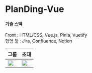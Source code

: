 # PlanDing-Vue

#### 기술 스택
Front : HTML/CSS, Vue.js, Pinia, Vuetify </br>
협업 툴 : Jira, Confluence, Notion


|                   그룹                |                          초대                       |
| :----------------------------------------------------------: |  :----------------------------------------------------------: |
| <img src="https://github.com/user-attachments/assets/bfaf1530-0cdd-445a-8516-7d019f1c7711"  width=120%> | <img src="https://github.com/user-attachments/assets/e2ca8264-065d-464f-a78c-189ba88f9251" width=120%> 



